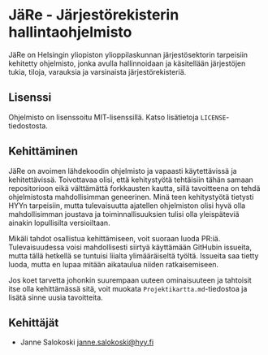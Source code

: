 # JäRe - Järjestörekisterin hallintaohjelmisto

JäRe on Helsingin yliopiston ylioppilaskunnan järjestösektorin tarpeisiin kehitetty ohjelmisto, jonka avulla hallinnoidaan ja käsitellään järjestöjen tukia, tiloja, varauksia ja varsinaista järjestörekisteriä.

## Lisenssi

Ohjelmisto on lisenssoitu MIT-lisenssillä. Katso lisätietoja `LICENSE`-tiedostosta.

## Kehittäminen

JäRe on avoimen lähdekoodin ohjelmisto ja vapaasti käytettävissä ja kehitettävissä. Toivottavaa olisi, että kehitystyötä tehtäisiin tähän samaan repositorioon eikä välttämättä forkkausten kautta, sillä tavoitteena on tehdä ohjelmistosta mahdollisimman geneerinen. Minä teen kehitystyötä tietysti HYYn tarpeisiin, mutta tulevaisuutta ajatellen ohjelmiston olisi hyvä olla mahdollisimman joustava ja toiminnallisuuksien tulisi olla yleispäteviä ainakin lopullisilta versioiltaan.

Mikäli tahdot osallistua kehittämiseen, voit suoraan luoda PR:iä. Tulevaisuudessa voisi mahdollisesti siirtyä käyttämään GitHubin issueita, mutta tällä hetkellä se tuntuisi liialta ylimääräiseltä työltä. Issueita saa tietty luoda, mutta en lupaa mitään aikataulua niiden ratkaisemiseen.

Jos koet tarvetta johonkin suurempaan uuteen ominaisuuteen ja tahtoisit itse olla kehittämässä sitä, voit muokata `Projektikartta.md`-tiedostoa ja lisätä sinne uusia tavoitteita. 

## Kehittäjät

- Janne Salokoski <janne.salokoski@hyy.fi>
